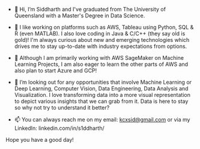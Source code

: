 - 👋 Hi, I’m Siddharth and I've graduated from The University of Queensland with a Master's Degree in Data Science. 

- 👀 I like working on platforms such as AWS, Tableau using Python, SQL & R (even MATLAB). I also love coding in Java & C/C++ (they say old is gold)! 
I'm always curious about new and emerging technologies which drives me to stay up-to-date with industry expectations from options. 

- 🌱 Although I am primarily working with AWS SageMaker on Machine Learning Projects, I am also eager to learn the other parts of AWS and also plan to start Azure and GCP! 

- 💞️ I’m looking out for any opportunities that involve Machine Learning or Deep Learning, Computer Vision, Data Engineering, Data Analysis and Visualization. I love transforming data into a more visual representation to depict various insights that we can grab from it. Data is here to stay so why not try to understand it better? 

- 📫 You can always reach me on my email: kcxsid@gmail.com or via my LinkedIn: linkedin.com/in/s1ddharth/

Hope you have a good day! 


<!---
kcxsid/kcxsid is a ✨ special ✨ repository because its `README.md` (this file) appears on your GitHub profile.
You can click the Preview link to take a look at your changes.
--->

